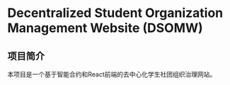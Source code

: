# Decentralized Student Organization Management Website (DSOMW)
## 项目简介
本项目是一个基于智能合约和React前端的去中心化学生社团组织治理网站。
